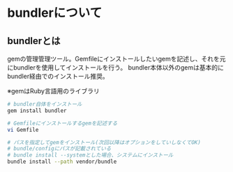 # bundlerについて
## bundlerとは

gemの管理管理ツール。Gemfileにインストールしたいgemを記述し、それを元にbundlerを使用してインストールを行う。
bundler本体以外のgemは基本的にbundler経由でのインストール推奨。

※gemはRuby言語用のライブラリ

```bash
# bundler自体をインストール
gem install bundler

# Gemfileにインストールするgemを記述する
vi Gemfile

# パスを指定してgemをインストール(次回以降はオプションをしていしなくてOK)
# bundle/configにパスが記載されている
# bundle install --systemとした場合、システムにインストール
bundle install --path vendor/bundle
```
